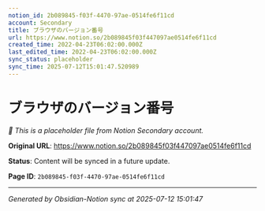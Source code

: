```yaml
---
notion_id: 2b089845-f03f-4470-97ae-0514fe6f11cd
account: Secondary
title: ブラウザのバージョン番号
url: https://www.notion.so/2b089845f03f447097ae0514fe6f11cd
created_time: 2022-04-23T06:02:00.000Z
last_edited_time: 2022-04-23T06:02:00.000Z
sync_status: placeholder
sync_time: 2025-07-12T15:01:47.520989
---
```


# ブラウザのバージョン番号

*🔄 This is a placeholder file from Notion Secondary account.*

**Original URL**: https://www.notion.so/2b089845f03f447097ae0514fe6f11cd

**Status**: Content will be synced in a future update.

**Page ID**: `2b089845-f03f-4470-97ae-0514fe6f11cd`

---

*Generated by Obsidian-Notion sync at 2025-07-12 15:01:47*
